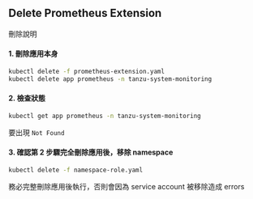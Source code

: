 ## Delete Prometheus Extension 
刪除說明

#### 1. 刪除應用本身

```sh
kubectl delete -f prometheus-extension.yaml
kubectl delete app prometheus -n tanzu-system-monitoring
```

#### 2. 檢查狀態 

```sh
kubectl get app prometheus -n tanzu-system-monitoring
```

   要出現 `Not Found`

#### 3. 確認第 2 步驟完全刪除應用後，移除 namespace

```sh
kubectl delete -f namespace-role.yaml
```
務必完整刪除應用後執行，否則會因為  service account 被移除造成 errors
